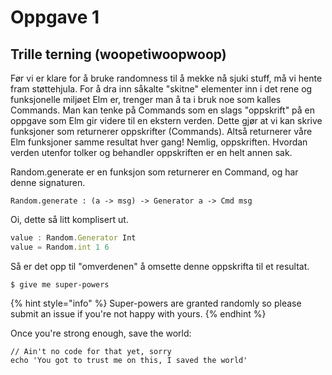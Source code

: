 # Oppgave 1

## Trille terning \(woopetiwoopwoop\)

Før vi er klare for å bruke randomness til å mekke nå sjuki stuff, må vi hente fram støttehjula. For å dra inn såkalte "skitne" elementer inn i det rene og funksjonelle miljøet Elm er, trenger man å ta i bruk noe som kalles Commands. Man kan tenke på Commands som en slags "oppskrift" på en oppgave som Elm gir videre til en ekstern verden. Dette gjør at vi kan skrive funksjoner som returnerer oppskrifter \(Commands\). Altså returnerer våre Elm funksjoner samme resultat hver gang! Nemlig, oppskriften. Hvordan verden utenfor tolker og behandler oppskriften er en helt annen sak.

Random.generate er en funksjon som returnerer en Command, og har denne signaturen.

```text
Random.generate : (a -> msg) -> Generator a -> Cmd msg
```

Oi, dette så litt komplisert ut.

```javascript
value : Random.Generator Int
value = Random.int 1 6
```



Så er det opp til "omverdenen" å omsette denne oppskrifta til et resultat.

```
$ give me super-powers
```

{% hint style="info" %}
 Super-powers are granted randomly so please submit an issue if you're not happy with yours.
{% endhint %}

Once you're strong enough, save the world:

```
// Ain't no code for that yet, sorry
echo 'You got to trust me on this, I saved the world'
```



